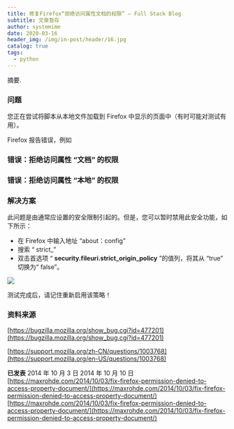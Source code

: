 ```yaml
---
title: 修复Firefox“拒绝访问属性文档的权限” – Full Stack Blog
subtitle: 文章暂存
author: systemime
date: 2020-03-16
header_img: /img/in-post/header/16.jpg
catalog: true
tags:
  - python
---
```

摘要.

<!-- more -->
### 问题

您正在尝试将脚本从本地文件加载到 Firefox 中显示的页面中（有时可能对测试有用）。

Firefox 报告错误，例如

### 错误：拒绝访问属性 “文档” 的权限

### 错误：拒绝访问属性 “本地” 的权限

### 解决方案

此问题是由通常应设置的安全限制引起的。但是，您可以暂时禁用此安全功能，如下所示：

-   在 Firefox 中输入地址 “about：config”
-   搜索 “ strict\_”
-   双击首选项 “ **security.fileuri.strict_origin_policy** ”的值列，将其从 “true” 切换为“ false”。

![](https://nexnet.files.wordpress.com/2014/10/100314_0502_fixfirefoxp1.png?w=740)

测试完成后，请记住重新启用该策略！

### 资料来源

[https://bugzilla.mozilla.org/show_bug.cgi?id=477201](https://bugzilla.mozilla.org/show_bug.cgi?id=477201)

[https://support.mozilla.org/zh-CN/questions/1003768](https://support.mozilla.org/en-US/questions/1003768)

**已发表** 2014 年 10 月 3 日 2014 年 10 月 10 日 
 [https://maxrohde.com/2014/10/03/fix-firefox-permission-denied-to-access-property-document/](https://maxrohde.com/2014/10/03/fix-firefox-permission-denied-to-access-property-document/) 
 [https://maxrohde.com/2014/10/03/fix-firefox-permission-denied-to-access-property-document/](https://maxrohde.com/2014/10/03/fix-firefox-permission-denied-to-access-property-document/)
